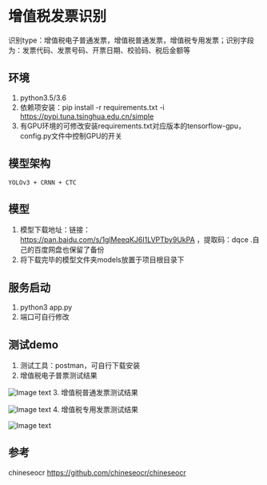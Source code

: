 # 增值税发票识别 
  识别type：增值税电子普通发票，增值税普通发票，增值税专用发票；识别字段为：发票代码、发票号码、开票日期、校验码、税后金额等
## 环境
   1. python3.5/3.6
   2. 依赖项安装：pip install -r requirements.txt -i https://pypi.tuna.tsinghua.edu.cn/simple 
   3. 有GPU环境的可修改安装requirements.txt对应版本的tensorflow-gpu，config.py文件中控制GPU的开关
## 模型架构
    YOLOv3 + CRNN + CTC
   
## 模型
   1. 模型下载地址：链接：https://pan.baidu.com/s/1glMeeqKJ6I1LVPTby9UkPA ，提取码：dqce    .自己的百度网盘也保留了备份
   2. 将下载完毕的模型文件夹models放置于项目根目录下
## 服务启动
   1. python3 app.py
   2. 端口可自行修改
## 测试demo
   1. 测试工具：postman，可自行下载安装
   2. 增值税电子普票测试结果
   
![Image text](https://github.com/guanshuicheng/invoice/blob/master/test-invoice/%E7%94%B5%E5%AD%90%E5%8F%91%E7%A5%A8-test.png)
   3. 增值税普通发票测试结果
   
![Image text](https://github.com/guanshuicheng/invoice/blob/master/test-invoice/%E6%9C%BA%E6%89%93%E6%99%AE%E7%A5%A8-test.png)
   4. 增值税专用发票测试结果
   
![Image text](https://github.com/guanshuicheng/invoice/blob/master/test-invoice/%E6%9C%BA%E6%89%93%E4%B8%93%E7%A5%A8-test.png)
## 参考
chineseocr https://github.com/chineseocr/chineseocr
